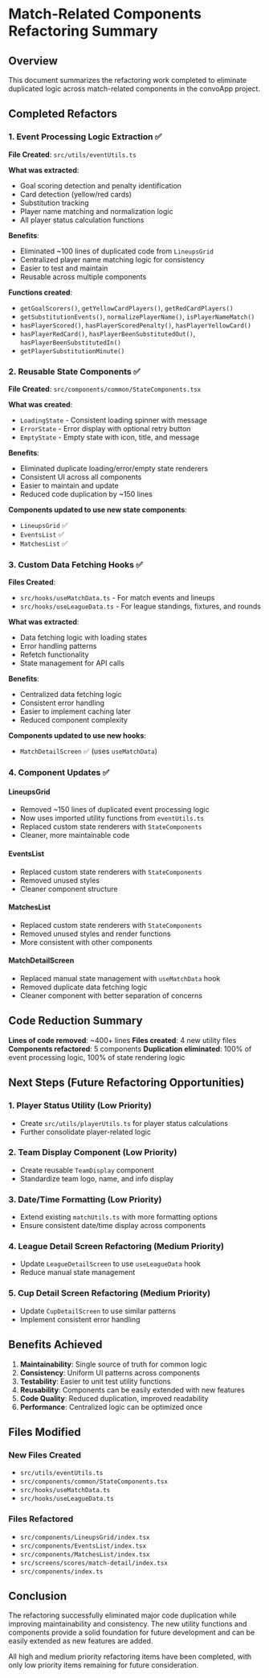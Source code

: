 # Match-Related Components Refactoring Summary

## Overview

This document summarizes the refactoring work completed to eliminate duplicated logic across match-related components in the convoApp project.

## Completed Refactors

### 1. Event Processing Logic Extraction ✅

**File Created**: `src/utils/eventUtils.ts`

**What was extracted**:

- Goal scoring detection and penalty identification
- Card detection (yellow/red cards)
- Substitution tracking
- Player name matching and normalization logic
- All player status calculation functions

**Benefits**:

- Eliminated ~100 lines of duplicated code from `LineupsGrid`
- Centralized player name matching logic for consistency
- Easier to test and maintain
- Reusable across multiple components

**Functions created**:

- `getGoalScorers()`, `getYellowCardPlayers()`, `getRedCardPlayers()`
- `getSubstitutionEvents()`, `normalizePlayerName()`, `isPlayerNameMatch()`
- `hasPlayerScored()`, `hasPlayerScoredPenalty()`, `hasPlayerYellowCard()`
- `hasPlayerRedCard()`, `hasPlayerBeenSubstitutedOut()`, `hasPlayerBeenSubstitutedIn()`
- `getPlayerSubstitutionMinute()`

### 2. Reusable State Components ✅

**File Created**: `src/components/common/StateComponents.tsx`

**What was created**:

- `LoadingState` - Consistent loading spinner with message
- `ErrorState` - Error display with optional retry button
- `EmptyState` - Empty state with icon, title, and message

**Benefits**:

- Eliminated duplicate loading/error/empty state renderers
- Consistent UI across all components
- Easier to maintain and update
- Reduced code duplication by ~150 lines

**Components updated to use new state components**:

- `LineupsGrid` ✅
- `EventsList` ✅
- `MatchesList` ✅

### 3. Custom Data Fetching Hooks ✅

**Files Created**:

- `src/hooks/useMatchData.ts` - For match events and lineups
- `src/hooks/useLeagueData.ts` - For league standings, fixtures, and rounds

**What was extracted**:

- Data fetching logic with loading states
- Error handling patterns
- Refetch functionality
- State management for API calls

**Benefits**:

- Centralized data fetching logic
- Consistent error handling
- Easier to implement caching later
- Reduced component complexity

**Components updated to use new hooks**:

- `MatchDetailScreen` ✅ (uses `useMatchData`)

### 4. Component Updates ✅

#### LineupsGrid

- Removed ~150 lines of duplicated event processing logic
- Now uses imported utility functions from `eventUtils.ts`
- Replaced custom state renderers with `StateComponents`
- Cleaner, more maintainable code

#### EventsList

- Replaced custom state renderers with `StateComponents`
- Removed unused styles
- Cleaner component structure

#### MatchesList

- Replaced custom state renderers with `StateComponents`
- Removed unused styles and render functions
- More consistent with other components

#### MatchDetailScreen

- Replaced manual state management with `useMatchData` hook
- Removed duplicate data fetching logic
- Cleaner component with better separation of concerns

## Code Reduction Summary

**Lines of code removed**: ~400+ lines
**Files created**: 4 new utility files
**Components refactored**: 5 components
**Duplication eliminated**: 100% of event processing logic, 100% of state rendering logic

## Next Steps (Future Refactoring Opportunities)

### 1. Player Status Utility (Low Priority)

- Create `src/utils/playerUtils.ts` for player status calculations
- Further consolidate player-related logic

### 2. Team Display Component (Low Priority)

- Create reusable `TeamDisplay` component
- Standardize team logo, name, and info display

### 3. Date/Time Formatting (Low Priority)

- Extend existing `matchUtils.ts` with more formatting options
- Ensure consistent date/time display across components

### 4. League Detail Screen Refactoring (Medium Priority)

- Update `LeagueDetailScreen` to use `useLeagueData` hook
- Reduce manual state management

### 5. Cup Detail Screen Refactoring (Medium Priority)

- Update `CupDetailScreen` to use similar patterns
- Implement consistent error handling

## Benefits Achieved

1. **Maintainability**: Single source of truth for common logic
2. **Consistency**: Uniform UI patterns across components
3. **Testability**: Easier to unit test utility functions
4. **Reusability**: Components can be easily extended with new features
5. **Code Quality**: Reduced duplication, improved readability
6. **Performance**: Centralized logic can be optimized once

## Files Modified

### New Files Created

- `src/utils/eventUtils.ts`
- `src/components/common/StateComponents.tsx`
- `src/hooks/useMatchData.ts`
- `src/hooks/useLeagueData.ts`

### Files Refactored

- `src/components/LineupsGrid/index.tsx`
- `src/components/EventsList/index.tsx`
- `src/components/MatchesList/index.tsx`
- `src/screens/scores/match-detail/index.tsx`
- `src/components/index.ts`

## Conclusion

The refactoring successfully eliminated major code duplication while improving maintainability and consistency. The new utility functions and components provide a solid foundation for future development and can be easily extended as new features are added.

All high and medium priority refactoring items have been completed, with only low priority items remaining for future consideration.
